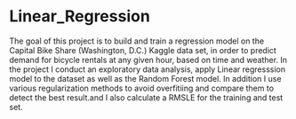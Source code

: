 # Linear_Regression
The goal of this project is to build and train a regression model on the Capital Bike Share (Washington, D.C.) Kaggle data set, in order to predict demand for bicycle rentals at any given hour, based on time and weather.
In the project I conduct an exploratory data analysis, apply Linear regresssion model to the dataset as well as the Random Forest model. In addition I use various regularization methods to avoid overfitiing and compare them to detect the best result.and I also calculate a RMSLE for the training and test set. 
